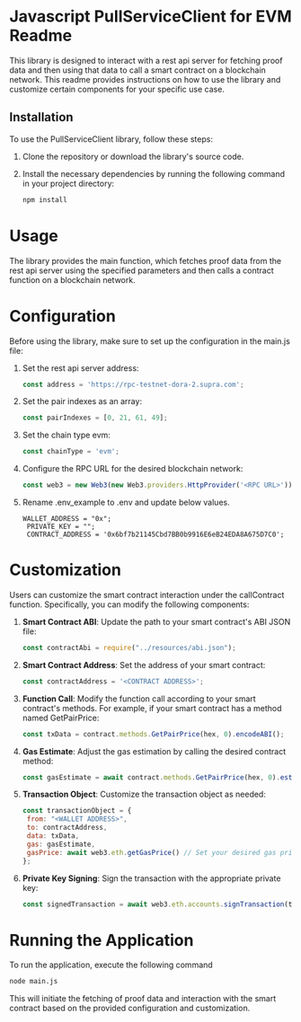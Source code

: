 # Javascript PullServiceClient for EVM Readme

This library is designed to interact with a rest api server for fetching proof data and then using that data to call a smart
contract on a blockchain network. This readme provides instructions on how to use the library and customize certain
components for your specific use case.

## Installation

To use the PullServiceClient library, follow these steps:

1. Clone the repository or download the library's source code.
2. Install the necessary dependencies by running the following command in your project directory:

   ```bash
   npm install
   ```

# Usage

The library provides the main function, which fetches proof data from the rest api server using the specified parameters and
then calls a contract function on a blockchain network.

# Configuration

Before using the library, make sure to set up the configuration in the main.js file:

1. Set the rest api server address:

   ```js
   const address = 'https://rpc-testnet-dora-2.supra.com';
   ```
2. Set the pair indexes as an array:

   ```js
   const pairIndexes = [0, 21, 61, 49];
   ```

3. Set the chain type evm:

   ```js
   const chainType = 'evm';
   ```

4. Configure the RPC URL for the desired blockchain network:

   ```js
   const web3 = new Web3(new Web3.providers.HttpProvider('<RPC URL>'));
   ```

5. Rename .env_example to .env and update below values.

   ```
   WALLET_ADDRESS = "0x";
    PRIVATE_KEY = "";
    CONTRACT_ADDRESS = '0x6bf7b21145Cbd7BB0b9916E6eB24EDA8A675D7C0';
   ```

# Customization

Users can customize the smart contract interaction under the callContract function. Specifically, you can modify the
following components:

1. **Smart Contract ABI**: Update the path to your smart contract's ABI JSON file:
   ```js
   const contractAbi = require("../resources/abi.json");
   ```

2. **Smart Contract Address**: Set the address of your smart contract:

   ```js
   const contractAddress = '<CONTRACT ADDRESS>';
   ```

3. **Function Call**: Modify the function call according to your smart contract's methods. For example, if your smart
   contract has a method named GetPairPrice:
   ```js
   const txData = contract.methods.GetPairPrice(hex, 0).encodeABI();
   ```

4. **Gas Estimate**: Adjust the gas estimation by calling the desired contract method:
   ```js
   const gasEstimate = await contract.methods.GetPairPrice(hex, 0).estimateGas({ from: "<WALLET ADDRESS>" });
   ```

5. **Transaction Object**: Customize the transaction object as needed:
   ```js
   const transactionObject = {
    from: "<WALLET ADDRESS>",
    to: contractAddress,
    data: txData,
    gas: gasEstimate,
    gasPrice: await web3.eth.getGasPrice() // Set your desired gas price here, e.g: web3.utils.toWei('1000', 'gwei')
   };
   ```

6. **Private Key Signing**: Sign the transaction with the appropriate private key:
   ```js
   const signedTransaction = await web3.eth.accounts.signTransaction(transactionObject, "<PRIVATE KEY>");
   ```

# Running the Application

To run the application, execute the following command

```bash
node main.js
```

This will initiate the fetching of proof data and interaction with the smart contract based on the provided
configuration and customization.